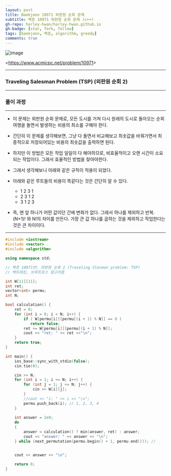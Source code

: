 ```yaml
---
layout: post
title: Baekjoon 10971 외판원 순회 문제
subtitle: 백준 10971 외판원 순회 문제 (c++)
gh-repo: harley-hwan/harley-hwan.github.io
gh-badge: [star, fork, follow]
tags: [baekjoon, 백준, algorithm, greedy]
comments: true
---
```



![image](https://user-images.githubusercontent.com/68185569/133772910-3dcb2d57-82f1-49ed-b0b2-ed3deca5bb90.png)

<<https://www.acmicpc.net/problem/10971>>

---
### Traveling Salesman Problem (TSP) (외판원 순회 2)
---



### 풀이 과정
---
+ 이 문제는 외판원 순회 문제로, 모든 도시를 거쳐 다시 원래의 도시로 돌아오는 순회 여행을 돌면서 발생하는 비용의 최소를 구해야 한다.
+ 간단히 이 문제를 생각해보면, 그냥 다 돌면서 비교해보고 최솟값을 바꿔가면서 최종적으로 저장되어있는 비용의 최솟값을 출력하면 된다.
+ 하지만 이 방법은 모든 작업 일일이 다 해야하므로, 비효율적이고 오랜 시간이 소요되는 작업이다. 그래서 효율적인 방법을 찾아야한다.
+ 그래서 생각해보니 아래와 같은 규칙이 적용이 되었다.
​


+ 아래와 같은 루트들의 비용이 똑같다는 것은 간단히 알 수 있다.
  + 1 2 3 1
  + 2 3 1 2
  + 3 1 2 3
+ 즉, 맨 앞 하나가 어떤 값이던 간에 변화가 없다. 그래서 하나를 제외하고 반복. (N+1)! 와 N!의 차이를 만든다. 가장 큰 값 하나를 곱하는 것을 제외하고 작업한다는 것은 큰 차이이다.
  
---

```c++
#include <iostream>
#include <vector>
#include <algorithm>

using namespace std;

// 백준 10971번: 외판원 순회 2 (Traveling Slesman problem: TSP)
// 백트래킹, 브루트포스 알고리즘

int W[11][11];
int ret;
vector<int> permu;
int N;

bool calculation() {
    ret = 0;
    for (int i = 0; i < N; i++) {
        if ( W[permu[i]][permu[(i + 1) % N]] == 0 )
           return false;
        ret += W[permu[i]][permu[(i + 1) % N]];
        cout << "ret: " << ret <<"\n";
    }
    return true;
}

int main() {   
    ios_base::sync_with_stdio(false);
    cin.tie(0);

    cin >> N;
    for (int i = 1; i <= N; i++) {
        for (int j = 1; j <= N; j++) {
            cin >> W[i][j];
        }
        //cout << "i: " << i << "\n";
        permu.push_back(i); // 1, 2, 3, 4
    }
    
    int answer = 2e9;
    do
    {
        answer = calculation() ? min(answer, ret) : answer;
        cout << "answer: " << answer << "\n";
    } while (next_permutation(permu.begin() + 1, permu.end())); //


    cout << answer << "\n";
 
    return 0;
}
```
